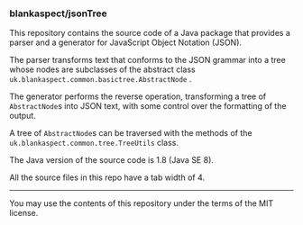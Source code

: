 ### blankaspect/jsonTree

This repository contains the source code of a Java package that provides a parser and a generator for JavaScript Object
Notation \(JSON\).

The parser transforms text that conforms to the JSON grammar into a tree whose nodes are subclasses of the abstract
class `uk.blankaspect.common.basictree.AbstractNode` .

The generator performs the reverse operation, transforming a tree of `AbstractNode`s into JSON text, with some control
over the formatting of the output.

A tree of `AbstractNode`s can be traversed with the methods of the `uk.blankaspect.common.tree.TreeUtils` class.

The Java version of the source code is 1.8 \(Java SE 8\).

All the source files in this repo have a tab width of 4. 

----

You may use the contents of this repository under the terms of the MIT license.
